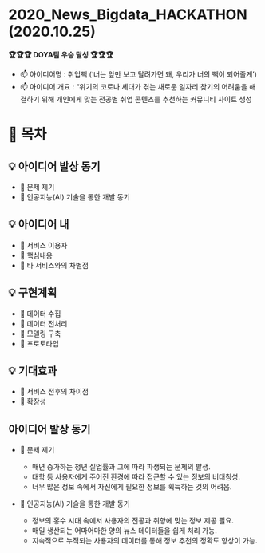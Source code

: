 # 2020_News_Bigdata_HACKATHON (2020.10.25) 
**🏆🏆🏆 DOYA팀 우승 달성 🏆🏆🏆** 

  - 📫 아이디어명 : 취업빽 (‘너는 앞만 보고 달려가면 돼, 우리가 너의 빽이 되어줄게’)
  - 📫 아이디어 개요 : “위기의 코로나 세대가 겪는 새로운 일자리 찾기의 어려움을 해결하기 위해 개인에게 맞는 전공별 취업 콘텐츠를 추천하는 커뮤니티 사이트 생성


# 📖 목차

## 💡 아이디어 발상 동기
  - 📃 문제 제기
  - 📃 인공지능(AI) 기술을 통한 개발 동기

## 💡 아이디어 내
  - 📃 서비스 이용자
  - 📃 핵심내용
  - 📃 타 서비스와의 차별점
  
## 💡 구현계획
  - 📃 데이터 수집
  - 📃 데이터 전처리
  - 📃 모델링 구축
  - 📃 프로토타입
  
## 💡 기대효과
  - 📃 서비스 전후의 차이점
  - 📃 확장성



## 아이디어 발상 동기
  - 📃 문제 제기 
    - 매년 증가하는 청년 실업률과 그에 따라 파생되는 문제의 발생.
    - 대학 등 사용자에게 주어진 환경에 따라 접근할 수 있는 정보의 비대칭성. 
    - 너무 많은 정보 속에서 자신에게 필요한 정보를 획득하는 것의 어려움.
  
  - 📃 인공지능(AI) 기술을 통한 개발 동기
    - 정보의 홍수 시대 속에서 사용자의 전공과 취향에 맞는 정보 제공 필요.
    - 매일 생산되는 어마어마한 양의 뉴스 데이터들을 쉽게 처리 가능.
    - 지속적으로 누적되는 사용자의 데이터를 통해 정보 추천의 정확도 향상이 가능.
    
